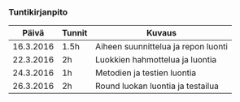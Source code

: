 ### Tuntikirjanpito
Päivä | Tunnit | Kuvaus
--------------- | ----- | ------
16.3.2016 | 1.5h | Aiheen suunnittelua ja repon luonti
22.3.2016 | 2h | Luokkien hahmottelua ja luontia
24.3.2016 | 1h | Metodien ja testien luontia
26.3.2016 | 2h | Round luokan luontia ja testailua
